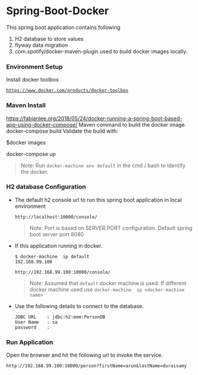 # Spring-Boot-Docker
This spring boot application contains following
1. H2 database to store values
2. flyway data migration
3. com.spotify/docker-maven-plugin used to build docker images locally.
 
### Environment Setup
Install docker toolbox

[`https://www.docker.com/products/docker-toolbox`](https://www.docker.com/products/docker-toolbox)

### Maven Install
https://fabianlee.org/2018/05/24/docker-running-a-spring-boot-based-app-using-docker-compose/
Maven command to build the docker image.
 docker-compose build
Validate the build with:

$docker images

docker-compose up




 > Note: Run `docker-machine env default` in the cmd / bash to identify the docker.
 
### H2 database Configuration

* The default h2 console url to run this spring boot application in local environment

    ````
    http://localhost:10000/console/
    ````
    > Note: Port is based on SERVER.PORT configuration. Default spring boot server port 8080


* If this application running in docker. 

    ````
    $ docker-machine  ip default
    192.168.99.100
    
    http://192.168.99.100:10000/console/
    ````
    > Note: Assumed that `default` docker machine  is used. If different docker machine used use `docker-machine  ip <docker-machine name>`

* Use the following details to connect to the database.

    ````
    JDBC URL    : jdbc:h2:mem:PersonDB
    User Name   : sa
    password    :
    ````
### Run Application

Open the browser and hit the following url to invoke the service.
````
http://192.168.99.100:10000/person?firstName=arun&lastName=duraisamy
````

